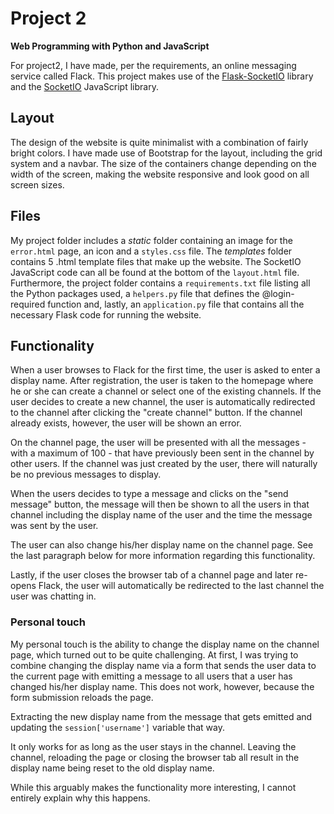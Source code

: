 # Project 2

<b>Web Programming with Python and JavaScript</b>

For project2, I have made, per the requirements, an online messaging service called Flack. This project makes use of the <a href="https://flask-socketio.readthedocs.io/">Flask-SocketIO</a> library and the <a href="https://socket.io/">SocketIO</a> JavaScript library.

## Layout

The design of the website is quite minimalist with a combination of fairly bright colors. I have made use of Bootstrap for the layout, including the grid system and a navbar. The size of the containers change depending on the width of the screen, making the website responsive and look good on all screen sizes.

## Files

My project folder includes a <i>static</i> folder containing an image for the `error.html` page, an icon and a `styles.css` file. The <i>templates</i> folder contains 5 .html template files that make up the website. The SocketIO JavaScript code can all be found at the bottom of the `layout.html` file. Furthermore, the project folder contains a `requirements.txt` file listing all the Python packages used, a `helpers.py` file that defines the @login-required function and, lastly, an `application.py` file that contains all the necessary Flask code for running the website.

## Functionality

When a user browses to Flack for the first time, the user is asked to enter a display name. After registration, the user is taken to the homepage where he or she can create a channel or select one of the existing channels. If the user decides to create a new channel, the user is automatically redirected to the channel after clicking the "create channel" button. If the channel already exists, however, the user will be shown an error.

On the channel page, the user will be presented with all the messages - with a maximum of 100 - that have previously been sent in the channel by other users. If the channel was just created by the user, there will naturally be no previous messages to display.

When the users decides to type a message and clicks on the "send message" button, the message will then be shown to all the users in that channel including the display name of the user and the time the message was sent by the user.

The user can also change his/her display name on the channel page. See the last paragraph below for more information regarding this functionality.

Lastly, if the user closes the browser tab of a channel page and later re-opens Flack, the user will automatically be redirected to the last channel the user was chatting in.

### Personal touch

My personal touch is the ability to change the display name on the channel page, which turned out to be quite challenging. At first, I was trying to combine changing the display name via a form that sends the user data to the current page with emitting a message to all users that a user has changed his/her display name. This does not work, however, because the form submission reloads the page.

Extracting the new display name from the message that gets emitted and updating the `session['username']` variable that way.

It only works for as long as the user stays in the channel. Leaving the channel, reloading the page or closing the browser tab all result in the display name being reset to the old display name.

While this arguably makes the functionality more interesting, I cannot entirely explain why this happens.
